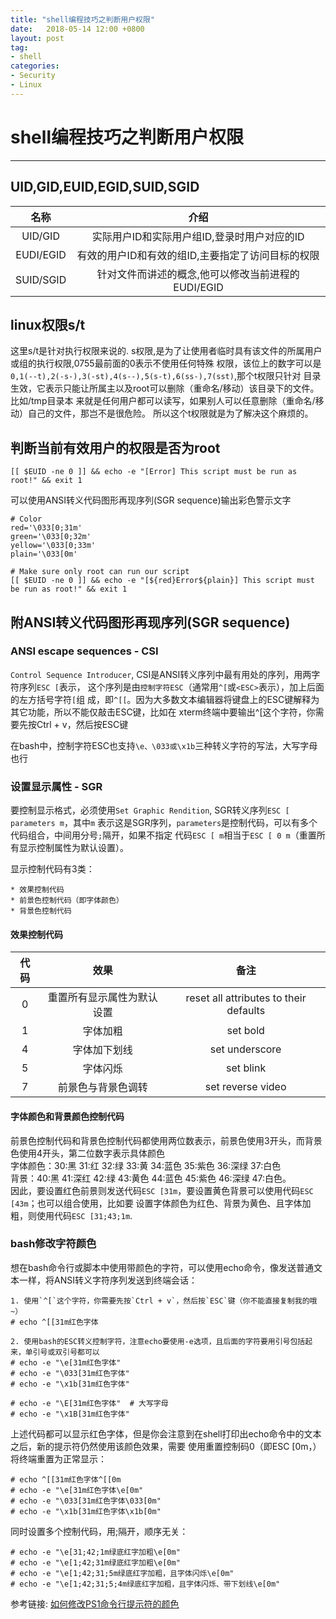 ```yaml
---
title: "shell编程技巧之判断用户权限"
date:   2018-05-14 12:00 +0800
layout: post
tag: 
- shell
categories:
- Security
- Linux
---
```


# shell编程技巧之判断用户权限
------

## UID,GID,EUID,EGID,SUID,SGID

| 名称 | 介绍 |
| :------: | :------: |
| UID/GID | 实际用户ID和实际用户组ID,登录时用户对应的ID |
| EUDI/EGID| 有效的用户ID和有效的组ID,主要指定了访问目标的权限 |
| SUID/SGID| 针对文件而讲述的概念,他可以修改当前进程的EUDI/EGID |

## linux权限s/t
这里s/t是针对执行权限来说的.
s权限,是为了让使用者临时具有该文件的所属用户或组的执行权限,0755最前面的0表示不使用任何特殊
权限，该位上的数字可以是```0,1(--t),2(-s-),3(-st),4(s--),5(s-t),6(ss-),7(sst)```,那个t权限只针对
目录生效，它表示只能让所属主以及root可以删除（重命名/移动）该目录下的文件。比如/tmp目录本
来就是任何用户都可以读写，如果别人可以任意删除（重命名/移动）自己的文件，那岂不是很危险。
所以这个t权限就是为了解决这个麻烦的。

## 判断当前有效用户的权限是否为root

    [[ $EUID -ne 0 ]] && echo -e "[Error] This script must be run as root!" && exit 1

可以使用ANSI转义代码图形再现序列(SGR sequence)输出彩色警示文字

    # Color
    red='\033[0;31m'
    green='\033[0;32m'
    yellow='\033[0;33m'
    plain='\033[0m'

    # Make sure only root can run our script
    [[ $EUID -ne 0 ]] && echo -e "[${red}Error${plain}] This script must be run as root!" && exit 1

## 附ANSI转义代码图形再现序列(SGR sequence)
### ANSI escape sequences - CSI
```Control Sequence Introducer```, CSI是ANSI转义序列中最有用处的序列，用两字符序列```ESC [```表示，
这个序列是由```控制字符ESC```（通常用```^[```或```<ESC>```表示），加上后面的左方括号字符```[```组
成，即```^[[```。因为大多数文本编辑器将键盘上的ESC键解释为其它功能，所以不能仅敲击ESC键，比如在
xterm终端中要输出^[这个字符，你需要先按Ctrl + v，然后按ESC键

在bash中，控制字符ESC也支持```\e、\033或\x1b```三种转义字符的写法，大写字母也行

### 设置显示属性 - SGR
要控制显示格式，必须使用```Set Graphic Rendition```, SGR转义序列```ESC [ parameters m```，其中```m```
表示这是SGR序列，```parameters```是控制代码，可以有多个代码组合，中间用分号```;```隔开，如果不指定
代码```ESC [ m```相当于```ESC [ 0 m```（重置所有显示控制属性为默认设置）。

显示控制代码有3类：

    * 效果控制代码
    * 前景色控制代码（即字体颜色）
    * 背景色控制代码

#### 效果控制代码

| 代码 | 效果 | 备注 |
| :------: | :------: | :------: |
| 0 | 重置所有显示属性为默认设置 | reset all attributes to their defaults |
| 1 | 字体加粗 | set bold |
| 4 | 字体加下划线 | set underscore |
| 5 | 字体闪烁 | set blink |
| 7 | 前景色与背景色调转 | set reverse video |

#### 字体颜色和背景颜色控制代码
前景色控制代码和背景色控制代码都使用两位数表示，前景色使用3开头，而背景色使用4开头，第二位数字表示具体颜色 <br />
字体颜色：30:黑 31:红 32:绿 33:黄 34:蓝色 35:紫色 36:深绿 37:白色 <br /> 
背景：40:黑 41:深红 42:绿 43:黄色 44:蓝色 45:紫色 46:深绿 47:白色。<br />
因此，要设置红色前景则发送代码```ESC [31m```，要设置黄色背景可以使用代码```ESC [43m```；也可以组合使用，比如要
设置字体颜色为红色、背景为黄色、且字体加粗，则使用代码```ESC [31;43;1m```.

### bash修改字符颜色
想在bash命令行或脚本中使用带颜色的字符，可以使用echo命令，像发送普通文本一样，将ANSI转义字符序列发送到终端会话：
```
1. 使用`^[`这个字符，你需要先按`Ctrl + v`，然后按`ESC`键（你不能直接复制我的哦~）
# echo ^[[31m红色字体

2. 使用bash的ESC转义控制字符，注意echo要使用-e选项，且后面的字符要用引号包括起来，单引号或双引号都可以
# echo -e "\e[31m红色字体" 
# echo -e "\033[31m红色字体"
# echo -e "\x1b[31m红色字体"

# echo -e "\E[31m红色字体"  # 大写字母
# echo -e "\x1B[31m红色字体"
```
上述代码都可以显示红色字体，但是你会注意到在shell打印出echo命令中的文本之后，新的提示符仍然使用该颜色效果，需要
使用重置控制码0（即ESC [0m，）将终端重置为正常显示：
```
# echo ^[[31m红色字体^[[0m
# echo -e "\e[31m红色字体\e[0m"
# echo -e "\033[31m红色字体\033[0m"
# echo -e "\x1b[31m红色字体\x1b[0m"
```
同时设置多个控制代码，用;隔开，顺序无关：
```
# echo -e "\e[31;42;1m绿底红字加粗\e[0m"
# echo -e "\e[1;42;31m绿底红字加粗\e[0m"
# echo -e "\e[1;42;31;5m绿底红字加粗，且字体闪烁\e[0m"
# echo -e "\e[1;42;31;5;4m绿底红字加粗，且字体闪烁、带下划线\e[0m"
```
参考链接: [如何修改PS1命令行提示符的颜色](http://www.madmalls.com/blog/post/how-to-change-the-output-color-of-echo-in-linux/) 
